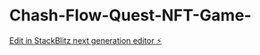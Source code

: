 # Chash-Flow-Quest-NFT-Game-

[Edit in StackBlitz next generation editor ⚡️](https://stackblitz.com/~/github.com/BlackPirat1308/Chash-Flow-Quest-NFT-Game-)
